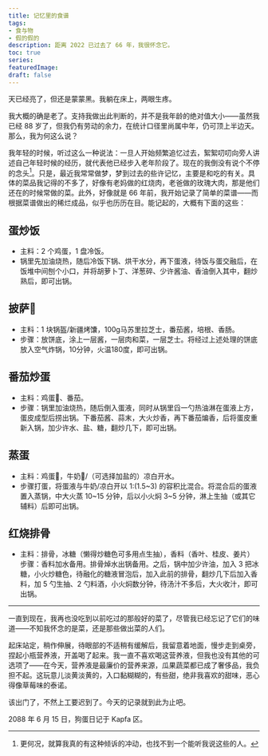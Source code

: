 ```yaml
---
title: 记忆里的食谱
tags: 
- 食与物
- 假的假的
description: 距离 2022 已过去了 66 年，我很怀念它。
toc: true
series:
featuredImage:
draft: false
---
```







天已经亮了，但还是蒙蒙黑。我躺在床上，两眼生疼。

我大概的确是老了。支持我做出此判断的，并不是我年龄的绝对值大小——虽然我已经 88 岁了，但我仍有劳动的余力，在统计口径里尚属中年，仍可顶上半边天。那么，我为何这么说？

我年轻的时候，听过这么一种说法：一旦人开始频繁追忆过去，絮絮叨叨向旁人讲述自己年轻时候的经历，就代表他已经步入老年阶段了。现在的我倒没有说个不停的念头[^1]。只是，最近我常常做梦，梦到过去的些许记忆，主要是和吃的有关。具体的菜品我记得的不多了，好像有老妈做的红烧肉，老爸做的玫瑰大肉，那是他们还在的时候常做的菜。此外，好像就是 66 年前，我开始记录了简单的菜谱——而根据菜谱做出的稀烂成品，似乎也历历在目。能记起的，大概有下面的这些：



## 蛋炒饭

- 主料：2 个鸡蛋，1 盘冷饭。
- 锅里先加油烧热，随后冷饭下锅、烘干水分，再下蛋液，待饭与蛋交融后，在饭堆中间刨个小口，并将胡萝卜丁、洋葱碎、少许酱油、香油倒入其中，翻炒熟后，即可出锅。




## 披萨🍕


- 主料：1 块锅盔/新疆烤馕，100g马苏里拉芝士，番茄酱，培根、香肠。
- 步骤：放饼底，涂上一层酱，一层肉和菜，一层芝士。将经过上述处理的饼底放入空气炸锅，10分钟，火温180度，即可出锅。



## 番茄炒蛋


- 主料：鸡蛋🥚、番茄。
- 步骤：锅里加油烧热，随后倒入蛋液，同时从锅里舀一勺热油淋在蛋液上方，蛋皮成型后捞出锅。下番茄酱、蒜末，大火炒香，再下番茄煸香，后将蛋皮重新入锅，加少许水、盐、糖，翻炒几下，即可出锅。




## 蒸蛋


- 主料：鸡蛋🥚，牛奶🥛/（可选择加盐的）凉白开水。
- 步骤打蛋，将蛋液与牛奶/凉白开以 1:(1.5~3) 的容积比混合。将混合后的蛋液置入蒸锅，中大火蒸 10~15 分钟，后以小火焖 3~5 分钟，淋上生抽（或其它辅料）后即可出锅。




## 红烧排骨

- 主料：排骨，冰糖（懒得炒糖色可多用点生抽），香料（香叶、桂皮、姜片）
 步骤：香料加水备用。排骨焯水出锅备用。之后，锅中加少许油，加入 3 把冰糖，小火炒糖色，待融化的糖液冒泡后，加入此前的排骨，翻炒几下后加入香料，加 5 勺生抽、2 勺料酒，小火焖数分钟，待汤汁不多后，大火收汁，即可出锅。


---

一直到现在，我再也没吃到以前吃过的那般好的菜了，尽管我已经忘记了它们的味道——不知我怀念的是菜，还是那些做出菜的人们。

起床站定，稍作伸展，待眼部的不适稍有缓解后，我留意着地面，慢步走到桌旁，捏起小瓶营养液，开盖喝了起来。我一直不喜欢喝这营养液，但我也没有其他的可选项了——在今天，营养液是最廉价的营养来源，瓜果蔬菜都已成了奢侈品，我负担不起。这玩意儿淡黄淡黄的，入口黏糊糊的，有些甜，绝非我喜欢的甜味，恶心得像草莓味的泰诺。

该出门了，不然上工要迟到了。今天的记录就到此为止吧。

2088 年 6 月 15 日，狗蛋日记于 Kapfa 区。

[^1]:更何况，就算我真的有这种倾诉的冲动，也找不到一个能听我说这些的人。